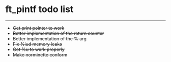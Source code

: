 # ft_pintf todo list
---
* ~~Get print pointer to work~~
* ~~Better implementation of the return counter~~
* ~~Better implementation of the % arg~~
* ~~Fix %iud memory leaks~~
* ~~Get %u to work properly~~
* ~~Make norminette conform~~


